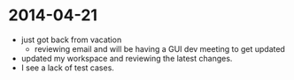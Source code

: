 2014-04-21
==========
* just got back from vacation
    - reviewing email and will be having a GUI dev meeting to get updated
* updated my workspace and reviewing the latest changes.
* I see a lack of test cases.



